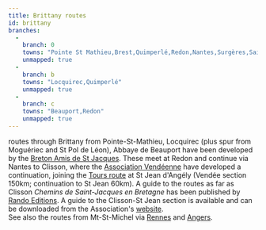 ```yaml
---
title: Brittany routes
id: brittany
branches:
  -
    branch: 0
    towns: "Pointe St Mathieu,Brest,Quimperlé,Redon,Nantes,Surgères,Saint-Jean-d'Angély"
    unmapped: true
  -
    branch: b
    towns: "Locquirec,Quimperlé"
    unmapped: true
  -
    branch: c
    towns: "Beauport,Redon"
    unmapped: true
---
```


routes through Brittany from Pointe-St-Mathieu, Locquirec (plus spur from Moguériec and St Pol de Léon), Abbaye de Beauport have been developed by the [Breton Amis de St Jacques][0]. These meet at Redon and continue via Nantes to Clisson, where the [Association Vendéenne][1] have developed a continuation, joining the [Tours route][2] at St Jean d'Angély (Vendée section 150km; continuation to St Jean 60km). A guide to the routes as far as Clisson _Chemins de Saint-Jacques en Bretagne_ has been published by [Rando Editions][3]. A guide to the Clisson-St Jean section is available and can be downloaded from the Association's [website][4].  
See also the routes from Mt-St-Michel via [Rennes][5] and [Angers][6].

[0]: http://www.saint-jacques-compostelle-bretagne.fr/santjakez-chemins-bret.htm
[1]: http://www.vendeecompostelle.com/
[2]: tours.html
[3]: http://www.editions-sudouest.com/?page=EsoLayout&portlet=Editions&ed=rando
[4]: http://www.vendeecompostelle.org/
[5]: rennes.html
[6]: angers.html